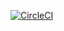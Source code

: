 [![CircleCI](https://circleci.com/gh/niceguyjames/guillotine.svg?style=svg)](https://circleci.com/gh/niceguyjames/guillotine)
